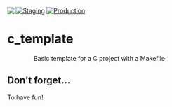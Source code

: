<img align="left" src="https://user-images.githubusercontent.com/75836834/117618081-4b951d00-b122-11eb-809e-5561b875b37e.png"> [![Staging](https://github.com/light-river/light-template/actions/workflows/staging.yml/badge.svg)](https://github.com/light-river/light-template/actions/workflows/staging.yml)
[![Production](https://github.com/light-river/light-template/actions/workflows/production.yml/badge.svg)](https://github.com/light-river/light-template/actions/workflows/production.yml)


# c_template

&emsp;&emsp;&emsp;&emsp; Basic template for a C project with a Makefile


## Don't forget...

To have fun!
